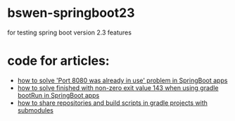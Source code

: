 # bswen-springboot23
for testing spring boot version 2.3 features

# code for articles:
- [how to solve 'Port 8080 was already in use' problem in SpringBoot apps](https://www.bswen.com/2020/11/others-gradle-springboot-port8080-already-in-use.html)
- [how to solve finished with non-zero exit value 143 when using gradle bootRun in SpringBoot apps](https://www.bswen.com/2020/11/others-gradle-springboot-143error.html)
- [how to share repositories and build scripts in gradle projects with submodules](https://www.bswen.com/2020/11/others-gradle-share-configs.html)
